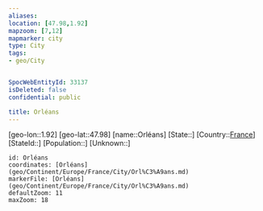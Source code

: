 ```yaml
---
aliases: 
location: [47.98,1.92]
mapzoom: [7,12] 
mapmarker: city 
type: City
tags:
- geo/City


SpocWebEntityId: 33137
isDeleted: false
confidential: public

title: Orléans
---
```

[geo-lon::1.92]
[geo-lat::47.98]
[name::Orléans]
[State::]
[Country::[France](geo/Continent/Europe/France.md)]
[StateId::]
[Population::]
[Unknown::]


```leaflet
id: Orléans
coordinates: [Orléans](geo/Continent/Europe/France/City/Orl%C3%A9ans.md)
markerFile: [Orléans](geo/Continent/Europe/France/City/Orl%C3%A9ans.md)
defaultZoom: 11 
maxZoom: 18
```


